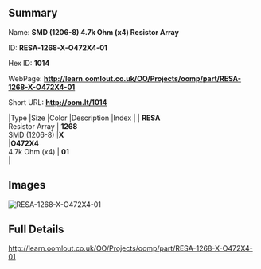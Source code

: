 

## Summary
 
Name: __SMD (1206-8) 4.7k Ohm (x4) Resistor Array__

ID: __RESA-1268-X-O472X4-01__

Hex ID: __1014__

WebPage: __http://learn.oomlout.co.uk/OO/Projects/oomp/part/RESA-1268-X-O472X4-01__

Short URL: __http://oom.lt/1014__


|Type   |Size   |Color   |Description   |Index   |
| __RESA__ <br>Resistor Array  | __1268__<br>SMD (1206-8)   |__X__<br>    |__O472X4__<br>4.7k Ohm (x4)    | __01__<br>  |


## Images
![RESA-1268-X-O472X4-01](http://oomlout.com/oomp-gen/parts/RESA-1268-X-O472X4-01/RESA-1268-X-O472X4-01_420.jpg)

## Full Details

 http://learn.oomlout.co.uk/OO/Projects/oomp/part/RESA-1268-X-O472X4-01

